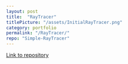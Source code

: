 ```yaml
---
layout: post
title:  "RayTracer"
titlePicture: "/assets/InitialRayTracer.png"
category: portfolio
permalink: "/RayTracer/"
repo: "Simple-RayTracer"
---
```


<!--end-excerpt-->



[Link to repository][repo]

[repo]: https://github.com/TMoCo/Simple-RayTracer
